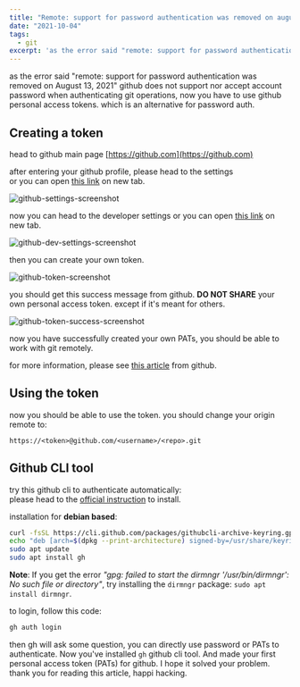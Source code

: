 ```yaml
---
title: "Remote: support for password authentication was removed on august 13, 2021"
date: "2021-10-04"
tags:
  - git
excerpt: 'as the error said "remote: support for password authentication was removed on August 13, 2021. solved" github does not support nor accept account password when authenticating git operations, now you have to use github personal access tokens.' 
---
```


as the error said "remote: support for password authentication was removed on August 13, 2021" github does not support nor accept account password when authenticating git operations, now you have to use github personal access tokens. which is an alternative for password auth.

## Creating a token
head to github main page [https://github.com](https://github.com)

after entering your github profile, please head to the settings  
or you can open [this link](https://github.com/settings/profile) on new tab.

![github-settings-screenshot](./github-settings.png)

now you can head to the developer settings
or you can open [this link](https://github.com/settings/tokens) on new tab.

![github-dev-settings-screenshot](./github-dev-settings.png)

then you can create your own token.

![github-token-screenshot](./github-token.png)

you should get this success message from github. **DO NOT SHARE** your own personal access token. except if it's meant for others.

![github-token-success-screenshot](./github-token-success.png)

now you have successfully created your own PATs, you should be able to work with git remotely.

for more information, please see [this article](https://docs.github.com/en/authentication/keeping-your-account-and-data-secure/creating-a-personal-access-token) from github.

## Using the token

now you should be able to use the token. you should change your origin remote to:

`https://<token>@github.com/<username>/<repo>.git`

## Github CLI tool

try this github cli to authenticate automatically:  
please head to the [official instruction](https://cli.github.com/manual/installation) to install.

installation for **debian based**:  
```bash
curl -fsSL https://cli.github.com/packages/githubcli-archive-keyring.gpg | sudo gpg --dearmor -o /usr/share/keyrings/githubcli-archive-keyring.gpg
echo "deb [arch=$(dpkg --print-architecture) signed-by=/usr/share/keyrings/githubcli-archive-keyring.gpg] https://cli.github.com/packages stable main" | sudo tee /etc/apt/sources.list.d/github-cli.list > /dev/null
sudo apt update
sudo apt install gh
```

**Note**: If you get the error *"gpg: failed to start the dirmngr '/usr/bin/dirmngr': No such file or directory"*, try installing the `dirmngr` package: `sudo apt install dirmngr`.

to login, follow this code:
```bash
gh auth login
```

then gh will ask some question, you can directly use password or PATs to authenticate. Now you've installed `gh` github cli tool. And made your first personal access token (PATs) for github. I hope it solved your problem. thank you for reading this article, happi hacking.
